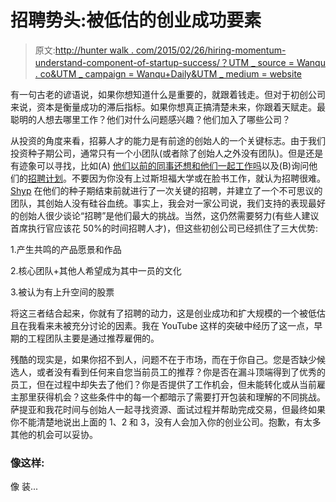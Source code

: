 # 招聘势头:被低估的创业成功要素

> 原文:[http://hunter walk . com/2015/02/26/hiring-momentum-understand-component-of-startup-success/？UTM _ source = Wanqu . co&UTM _ campaign = Wanqu+Daily&UTM _ medium = website](http://hunterwalk.com/2015/02/26/hiring-momentum-underrated-component-of-startup-success/?utm_source=wanqu.co&utm_campaign=Wanqu+Daily&utm_medium=website)



有一句古老的谚语说，如果你想知道什么是重要的，就跟着钱走。但对于初创公司来说，资本是衡量成功的滞后指标。如果你想真正搞清楚未来，你跟着天赋走。最聪明的人想去哪里工作？他们对什么问题感兴趣？他们加入了哪些公司？

从投资的角度来看，招募人才的能力是有前途的创始人的一个关键标志。由于我们投资种子期公司，通常只有一个小团队(或者除了创始人之外没有团队)。但是还是有迹象可以寻找，比如(A) [他们以前的同事还想和他们一起工作吗](http://hunterwalk.com/2014/01/01/execs-who-cant-attract-former-coworkers-are-red-flags/)以及(B)询问他们的[招聘计划](http://hunterwalk.com/2014/05/07/when-the-vc-asks-about-your-hiring-plan/)。不要因为你没有上过斯坦福大学或在脸书工作，就认为招聘很难。 [Shyp](http://shyp.com/) 在他们的种子期结束前就进行了一次关键的招聘，并建立了一个不可思议的团队，其创始人没有硅谷血统。事实上，我会对一家公司说，我们支持的表现最好的创始人很少谈论“招聘”是他们最大的挑战。当然，这仍然需要努力(有些人建议首席执行官应该花 50%的时间招聘人才)，但这些初创公司已经抓住了三大优势:

1.产生共鸣的产品愿景和作品

2.核心团队+其他人希望成为其中一员的文化

3.被认为有上升空间的股票

将这三者结合起来，你就有了招聘的动力，这是创业成功和扩大规模的一个被低估且在我看来未被充分讨论的因素。我在 YouTube 这样的突破中经历了这一点，早期的工程团队主要是通过推荐雇佣的。

残酷的现实是，如果你招不到人，问题不在于市场，而在于你自己。您是否缺少候选人，或者没有看到任何来自您当前员工的推荐？你是否在漏斗顶端得到了优秀的员工，但在过程中却失去了他们？你是否提供了工作机会，但未能转化或从当前雇主那里获得机会？这些条件中的每一个都暗示了需要打开包装和理解的不同挑战。萨提亚和我花时间与创始人一起寻找资源、面试过程并帮助完成交易，但最终如果你不能清楚地说出上面的 1、2 和 3，没有人会加入你的创业公司。抱歉，有太多其他的机会可以妥协。

### 像这样:

像 装...

